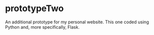 # prototypeTwo
An additional prototype for my personal website. This one coded using Python and, more specifically, Flask.
